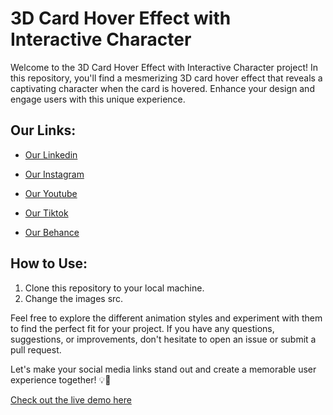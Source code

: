 
# 3D Card Hover Effect with Interactive Character

Welcome to the 3D Card Hover Effect with Interactive Character project! 
In this repository, you'll find a mesmerizing 3D card hover effect that reveals a captivating character when the card is hovered. Enhance your design and engage users with this unique experience.


## Our Links:

- [Our Linkedin](https://www.linkedin.com/company/akera-digital-solutions/)

- [Our Instagram](https://www.instagram.com/akera.digital/)

- [Our Youtube](https://www.youtube.com/@akera.digital)

- [Our Tiktok](https://www.tiktok.com/@akera.digital)
  
- [Our Behance](https://www.behance.net/akera)

## How to Use:

1. Clone this repository to your local machine.
2. Change the images src.

Feel free to explore the different animation styles and experiment with them to find the perfect fit for your project. If you have any questions, suggestions, or improvements, don't hesitate to open an issue or submit a pull request.

Let's make your social media links stand out and create a memorable user experience together! 💡🚀

[Check out the live demo here](https://codepen.io/AkeraDigital/pen/XWyLmMq)

